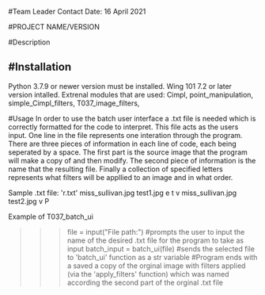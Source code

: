 #Team Leader Contact
Date: 16 April 2021

#PROJECT NAME/VERSION

#Description

#Installation
-------------
Python 3.7.9 or newer version must be installed. 
Wing 101 7.2 or later version intalled. 
Extrenal modules that are used: Cimpl, point_manipulation, simple_Cimpl_filters, T037_image_filters, 


#Usage
In order to use the batch user interface a .txt file is needed which is correctly formatted for the code to interpret.
This file acts as the users input. One line in the file represents one interation through the program. There are three pieces of information 
in each line of code, each being seperated by a space. The first part is the source image that the program will make a copy of and then modify. 
The second piece of information is the name that the resulting file. Finally a collection of specified letters represents what filters 
will be appllied to an image and in what order.

Sample .txt file: 'r.txt'
miss_sullivan.jpg test1.jpg e t v
miss_sullivan.jpg test2.jpg  v P

Example of T037_batch_ui
>>> file = input("File path:") #prompts the user to input the name of the desired .txt file for the program to take as input
>>> batch_input = batch_ui(file) #sends the selected file to 'batch_ui' function as a str variable
>>> #Program ends with a saved a copy of the orginal image with filters applied (via the 'apply_filters' function) which was named according the second part of the orginal .txt     file
